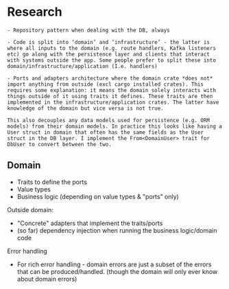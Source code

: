 # Research

```
- Repository pattern when dealing with the DB, always

- Code is split into ‘domain’ and ‘infrastructure’ - the latter is where all inputs to the domain (e.g. route handlers, Kafka listeners etc) go along with the persistence layer and clients that interact with systems outside the app. Some people prefer to split these into domain/infrastructure/application (I.e. handlers)

- Ports and adapters architecture where the domain crate *does not* import anything from outside (excl cargo installed crates). This requires some explanation: it means the domain solely interacts with things outside of it using traits it defines. These traits are then implemented in the infrastructure/application crates. The latter have knowledge of the domain but vice versa is not true.

This also decouples any data models used for persistence (e.g. ORM models) from their domain models. In practice this looks like having a User struct in domain that often has the same fields as the User struct in the DB layer. I implement the From<DomainUser> trait for DbUser to convert between the two.
```

## Domain

- Traits to define the ports
- Value types
- Business logic (depending on value types & "ports" only)

Outside domain:

- "Concrete" adapters that implement the traits/ports
- (so far) dependency injection when running the business logic/domain code

Error handling

- For rich error handling - domain errors are just a subset of the errors that can be produced/handled. (though the domain will only ever know about domain errors)
